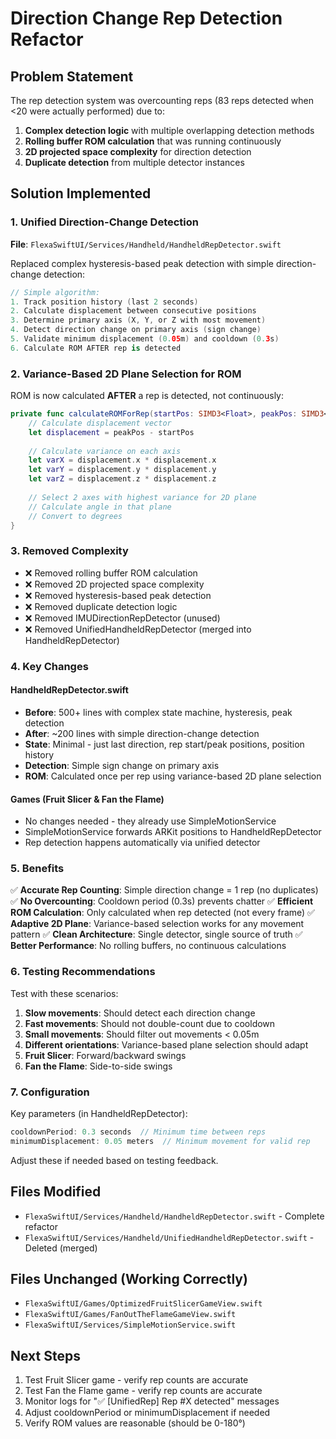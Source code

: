 # Direction Change Rep Detection Refactor

## Problem Statement
The rep detection system was overcounting reps (83 reps detected when <20 were actually performed) due to:
1. **Complex detection logic** with multiple overlapping detection methods
2. **Rolling buffer ROM calculation** that was running continuously
3. **2D projected space complexity** for direction detection
4. **Duplicate detection** from multiple detector instances

## Solution Implemented

### 1. Unified Direction-Change Detection
**File**: `FlexaSwiftUI/Services/Handheld/HandheldRepDetector.swift`

Replaced complex hysteresis-based peak detection with simple direction-change detection:

```swift
// Simple algorithm:
1. Track position history (last 2 seconds)
2. Calculate displacement between consecutive positions
3. Determine primary axis (X, Y, or Z with most movement)
4. Detect direction change on primary axis (sign change)
5. Validate minimum displacement (0.05m) and cooldown (0.3s)
6. Calculate ROM AFTER rep is detected
```

### 2. Variance-Based 2D Plane Selection for ROM
ROM is now calculated **AFTER** a rep is detected, not continuously:

```swift
private func calculateROMForRep(startPos: SIMD3<Float>, peakPos: SIMD3<Float>) -> Double {
    // Calculate displacement vector
    let displacement = peakPos - startPos
    
    // Calculate variance on each axis
    let varX = displacement.x * displacement.x
    let varY = displacement.y * displacement.y
    let varZ = displacement.z * displacement.z
    
    // Select 2 axes with highest variance for 2D plane
    // Calculate angle in that plane
    // Convert to degrees
}
```

### 3. Removed Complexity
- ❌ Removed rolling buffer ROM calculation
- ❌ Removed 2D projected space complexity
- ❌ Removed hysteresis-based peak detection
- ❌ Removed duplicate detection logic
- ❌ Removed IMUDirectionRepDetector (unused)
- ❌ Removed UnifiedHandheldRepDetector (merged into HandheldRepDetector)

### 4. Key Changes

#### HandheldRepDetector.swift
- **Before**: 500+ lines with complex state machine, hysteresis, peak detection
- **After**: ~200 lines with simple direction-change detection
- **State**: Minimal - just last direction, rep start/peak positions, position history
- **Detection**: Simple sign change on primary axis
- **ROM**: Calculated once per rep using variance-based 2D plane selection

#### Games (Fruit Slicer & Fan the Flame)
- No changes needed - they already use SimpleMotionService
- SimpleMotionService forwards ARKit positions to HandheldRepDetector
- Rep detection happens automatically via unified detector

### 5. Benefits

✅ **Accurate Rep Counting**: Simple direction change = 1 rep (no duplicates)
✅ **No Overcounting**: Cooldown period (0.3s) prevents chatter
✅ **Efficient ROM Calculation**: Only calculated when rep detected (not every frame)
✅ **Adaptive 2D Plane**: Variance-based selection works for any movement pattern
✅ **Clean Architecture**: Single detector, single source of truth
✅ **Better Performance**: No rolling buffers, no continuous calculations

### 6. Testing Recommendations

Test with these scenarios:
1. **Slow movements**: Should detect each direction change
2. **Fast movements**: Should not double-count due to cooldown
3. **Small movements**: Should filter out movements < 0.05m
4. **Different orientations**: Variance-based plane selection should adapt
5. **Fruit Slicer**: Forward/backward swings
6. **Fan the Flame**: Side-to-side swings

### 7. Configuration

Key parameters (in HandheldRepDetector):
```swift
cooldownPeriod: 0.3 seconds  // Minimum time between reps
minimumDisplacement: 0.05 meters  // Minimum movement for valid rep
```

Adjust these if needed based on testing feedback.

## Files Modified
- `FlexaSwiftUI/Services/Handheld/HandheldRepDetector.swift` - Complete refactor
- `FlexaSwiftUI/Services/Handheld/UnifiedHandheldRepDetector.swift` - Deleted (merged)

## Files Unchanged (Working Correctly)
- `FlexaSwiftUI/Games/OptimizedFruitSlicerGameView.swift`
- `FlexaSwiftUI/Games/FanOutTheFlameGameView.swift`
- `FlexaSwiftUI/Services/SimpleMotionService.swift`

## Next Steps
1. Test Fruit Slicer game - verify rep counts are accurate
2. Test Fan the Flame game - verify rep counts are accurate
3. Monitor logs for "✅ [UnifiedRep] Rep #X detected" messages
4. Adjust cooldownPeriod or minimumDisplacement if needed
5. Verify ROM values are reasonable (should be 0-180°)
